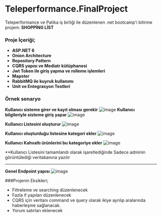 # Teleperformance.FinalProject
Teleperformance ve Patika iş birliği ile düzenlenen .net bootcamp'i bitirme projem: **SHOPPİNG LİST**
### Proje İçeriği; 
* **ASP.NET 6** 
* **Onion Architecture**
* **Repository Pattern**
* **CQRS yapısı ve Mediatr kütüphanesi**
* **Jwt Token ile giriş yapma ve rolleme işlemleri**
* **Mapster**
* **RabbitMQ ile kuyruk kullanımı**
* **Unit ve Entegrasyon Testleri**

### Örnek senaryo

**Kullanıcı sisteme girer ve kayıt olması gerekir**
![image](https://user-images.githubusercontent.com/99317183/177709567-446e607c-cb2e-4e9f-9c7d-0b072ed3b092.png)
**Kullanıcı bilgileriyle sisteme giriş yapar**
![image](https://user-images.githubusercontent.com/99317183/177709800-35ddae14-c601-49e4-9dbf-ba1e8beb1d72.png)

**Kullanıcı Listesini oluşturur**
![image](https://user-images.githubusercontent.com/99317183/177710163-6271ea90-0800-4790-8544-15a2f48bc913.png)

**Kullanıcı oluşturduğu listesine kategori ekler**
![image](https://user-images.githubusercontent.com/99317183/177710490-1c160f83-d700-47f9-a7ce-25c7fd694cd3.png)

**Kullanıcı Kahvaltı ürünlerini bu kategoriye ekler**
![image](https://user-images.githubusercontent.com/99317183/177711365-3197fb7f-b60e-4f1d-b478-98eee324acaf.png)

**Kullanıcı Listesini tamamlandı olarak işaretlediğinde Sadece adminin görüntülediği veritabanına yazılır

----
**Genel Endpoint yapısı**
![image](https://user-images.githubusercontent.com/99317183/177711976-489848c3-9264-42c7-8b83-69b83de45e03.png)

###Projenin Eksikleri;
* Filtreleme ve searching düzenlenecek
* Fazla if yapıları düzenlenecek
* CQRS için veritanı command ve query olarak ikiye ayrılıp aralarında haberleşme sağlanacak.
* Yorum satırları eklenecek
